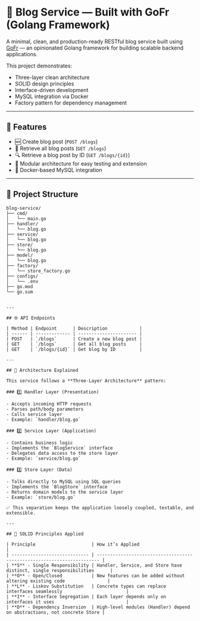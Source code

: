 # 📝 Blog Service — Built with GoFr (Golang Framework)

A minimal, clean, and production-ready RESTful blog service built using [GoFr](https://github.com/tothenew/gofr) — an opinionated Golang framework for building scalable backend applications.

This project demonstrates:

- Three-layer clean architecture
- SOLID design principles
- Interface-driven development
- MySQL integration via Docker
- Factory pattern for dependency management

---

## 🚀 Features

- 🆕 Create blog post (`POST /blogs`)
- 📖 Retrieve all blog posts (`GET /blogs`)
- 🔍 Retrieve a blog post by ID (`GET /blogs/{id}`)
- 🧱 Modular architecture for easy testing and extension
- 🐳 Docker-based MySQL integration

---

## 📁 Project Structure

```
blog-service/
├── cmd/
│   └── main.go
├── handler/
│   └── blog.go
├── service/
│   └── blog.go
├── store/
│   └── blog.go
├── model/
│   └── blog.go
├── factory/
│   └── store_factory.go
├── configs/
│   └── .env
├── go.mod
└── go.sum


---

## 🌐 API Endpoints

| Method | Endpoint      | Description            |
| ------ | ------------- | ---------------------- |
| POST   | `/blogs`      | Create a new blog post |
| GET    | `/blogs`      | Get all blog posts     |
| GET    | `/blogs/{id}` | Get blog by ID         |

---

## 🔁 Architecture Explained

This service follows a **Three-Layer Architecture** pattern:

### 1️⃣ Handler Layer (Presentation)

- Accepts incoming HTTP requests
- Parses path/body parameters
- Calls service layer
- Example: `handler/blog.go`

### 2️⃣ Service Layer (Application)

- Contains business logic
- Implements the `BlogService` interface
- Delegates data access to the store layer
- Example: `service/blog.go`

### 3️⃣ Store Layer (Data)

- Talks directly to MySQL using SQL queries
- Implements the `BlogStore` interface
- Returns domain models to the service layer
- Example: `store/blog.go`

✅ This separation keeps the application loosely coupled, testable, and extensible.

---

## 🧠 SOLID Principles Applied

| Principle                     | How it’s Applied                                                        |
| ----------------------------- | ----------------------------------------------------------------------- |
| **S** - Single Responsibility | Handler, Service, and Store have distinct, single responsibilities      |
| **O** - Open/Closed           | New features can be added without altering existing code                |
| **L** - Liskov Substitution   | Concrete types can replace interfaces seamlessly                        |
| **I** - Interface Segregation | Each layer depends only on interfaces it uses                           |
| **D** - Dependency Inversion  | High-level modules (Handler) depend on abstractions, not concrete Store |
```
